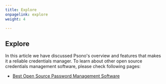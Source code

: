 ```yaml
---
title: Explore
onpagelink: explore
weight: 4

---
```


Explore
-------

In this article we have discussed Psono's overview and features that makes it a reliable credentials manager. To learn about other open source credentials management software, please check following pages:

- [Best Open Source Password Management Software](https://products.containerize.com/password-management)
 